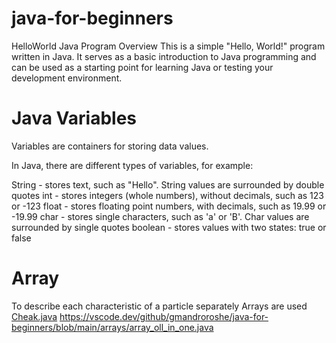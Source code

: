 # java-for-beginners

HelloWorld Java Program
Overview
This is a simple "Hello, World!" program written in Java. It serves as a basic introduction to Java programming and can be used as a starting point for learning Java or testing your development environment.


# Java Variables


Variables are containers for storing data values.

In Java, there are different types of variables, for example:

String - stores text, such as "Hello". String values are surrounded by double quotes
int - stores integers (whole numbers), without decimals, such as 123 or -123
float - stores floating point numbers, with decimals, such as 19.99 or -19.99
char - stores single characters, such as 'a' or 'B'. Char values are surrounded by single quotes
boolean - stores values with two states: true or false

# Array

To describe each characteristic of a particle separately
Arrays are used
[Cheak.java](https://vscode.dev/github/gmandroroshe/java-for-beginners/blob/main/Cheak.java)
https://vscode.dev/github/gmandroroshe/java-for-beginners/blob/main/arrays/array_oll_in_one.java